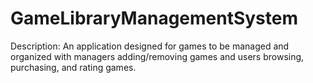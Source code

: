 # GameLibraryManagementSystem

Description: An application designed for games to be managed and organized with managers adding/removing games and users browsing, purchasing, and rating games.
